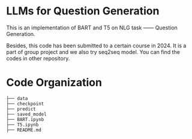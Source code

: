 # LLMs for Question Generation

This is an implementation of BART and T5 on NLG task —— Question Generation. 

Besides, this code has been submitted to a certain course in 2024. It is a part of group project and we also try seq2seq model. You can find the codes in other repository.


# Code Organization

    ├── data 
    ├── checkpoint
    ├── predict 
    ├── saved_model 
    ├── BART.ipynb
    ├── T5.ipynb
    ├── README.md



